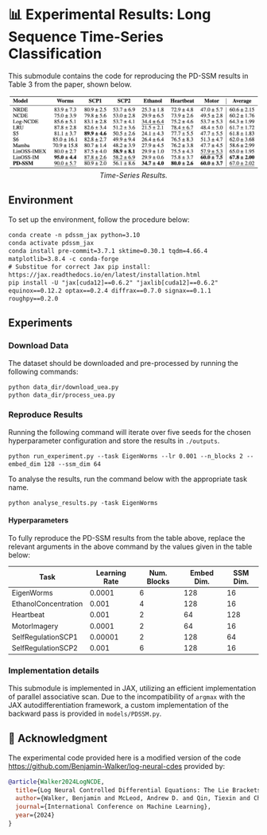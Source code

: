 # 📊 Experimental Results: Long Sequence Time-Series Classification

This submodule contains the code for reproducing the PD-SSM results in Table 3 from the paper, shown below.

<p align="center">
<img width="700" alt="pdssm_full_model" src=../assets/timeseries_table.png><br>
  <em>Time-Series Results.</em>
</p>

## Environment

To set up the environment, follow the procedure below:

```
conda create -n pdssm_jax python=3.10
conda activate pdssm_jax
conda install pre-commit=3.7.1 sktime=0.30.1 tqdm=4.66.4 matplotlib=3.8.4 -c conda-forge
# Substitue for correct Jax pip install: https://jax.readthedocs.io/en/latest/installation.html
pip install -U "jax[cuda12]==0.6.2" "jaxlib[cuda12]==0.6.2" equinox==0.12.2 optax==0.2.4 diffrax==0.7.0 signax==0.1.1 roughpy==0.2.0
```

## Experiments

### Download Data

The dataset should be downloaded and pre-processed by running the following commands:

```
python data_dir/download_uea.py
python data_dir/process_uea.py
```

### Reproduce Results

Running the following command will iterate over five seeds for the chosen hyperparameter configuration and store the results in ```./outputs```.

```
python run_experiment.py --task EigenWorms --lr 0.001 --n_blocks 2 --embed_dim 128 --ssm_dim 64
```

To analyse the results, run the command below with the appropriate task name.

```
python analyse_results.py -task EigenWorms
```

#### Hyperparameters

To fully reproduce the PD-SSM results from the table above, replace the relevant arguments in the above command by the values given in the table below:

| Task | Learning Rate | Num. Blocks | Embed Dim. | SSM Dim. |
|------------|---------------|------------|--------|-----------|
| EigenWorms       | 0.0001         | 6         | 128     | 16      | 
| EthanolConcentration       | 0.001        | 4         | 128    | 16       | 
| Heartbeat       | 0.001          | 2         | 64     | 128   | 
| MotorImagery       | 0.0001        | 2        | 64     | 16     | 
| SelfRegulationSCP1       | 0.00001         | 2        | 128     | 64   |
| SelfRegulationSCP2       | 0.001         | 6        | 128     | 16   | 


### Implementation details

This submodule is implemented in JAX, utilizing an efficient implementation of parallel associative scan.
Due to the incompatibility of ```argmax``` with the JAX autodifferentiation framework, a custom implementation of the backward pass is provided in ```models/PDSSM.py```.

## 🙏 Acknowledgment

The experimental code provided here is a modified version of the code https://github.com/Benjamin-Walker/log-neural-cdes provided by:

```bibtex
@article{Walker2024LogNCDE,
  title={Log Neural Controlled Differential Equations: The Lie Brackets Make a Difference},
  author={Walker, Benjamin and McLeod, Andrew D. and Qin, Tiexin and Cheng, Yichuan and Li, Haoliang and Lyons, Terry},
  journal={International Conference on Machine Learning},
  year={2024}
}
```